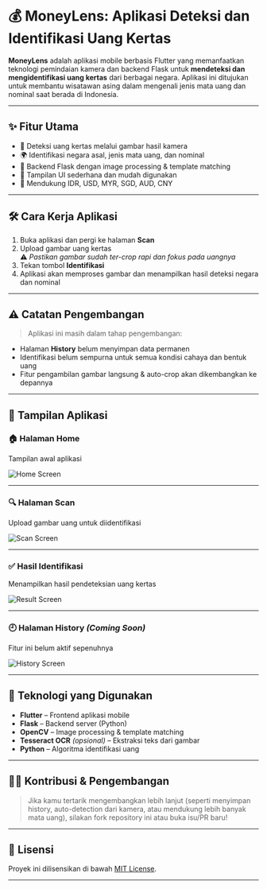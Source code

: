# 💰 MoneyLens: Aplikasi Deteksi dan Identifikasi Uang Kertas

**MoneyLens** adalah aplikasi mobile berbasis Flutter yang memanfaatkan teknologi pemindaian kamera dan backend Flask untuk **mendeteksi dan mengidentifikasi uang kertas** dari berbagai negara. Aplikasi ini ditujukan untuk membantu wisatawan asing dalam mengenali jenis mata uang dan nominal saat berada di Indonesia.

---

## ✨ Fitur Utama

- 📸 Deteksi uang kertas melalui gambar hasil kamera
- 🌍 Identifikasi negara asal, jenis mata uang, dan nominal
- 🤖 Backend Flask dengan image processing & template matching
- 📱 Tampilan UI sederhana dan mudah digunakan
- 💱 Mendukung IDR, USD, MYR, SGD, AUD, CNY

---

## 🛠️ Cara Kerja Aplikasi

1. Buka aplikasi dan pergi ke halaman **Scan**
2. Upload gambar uang kertas  
   ⚠️ *Pastikan gambar sudah ter-crop rapi dan fokus pada uangnya*
3. Tekan tombol **Identifikasi**
4. Aplikasi akan memproses gambar dan menampilkan hasil deteksi negara dan nominal

---

## ⚠️ Catatan Pengembangan

> Aplikasi ini masih dalam tahap pengembangan:
- Halaman **History** belum menyimpan data permanen
- Identifikasi belum sempurna untuk semua kondisi cahaya dan bentuk uang
- Fitur pengambilan gambar langsung & auto-crop akan dikembangkan ke depannya

---

## 📸 Tampilan Aplikasi

### 🏠 Halaman Home
Tampilan awal aplikasi

![Home Screen](assets/screenshots/home.png)

---

### 🔍 Halaman Scan
Upload gambar uang untuk diidentifikasi

![Scan Screen](assets/screenshots/scan.png)

---

### ✅ Hasil Identifikasi
Menampilkan hasil pendeteksian uang kertas

![Result Screen](assets/screenshots/result.png)

---

### 🕘 Halaman History *(Coming Soon)*
Fitur ini belum aktif sepenuhnya

![History Screen](assets/screenshots/history.png)

---

## 🧪 Teknologi yang Digunakan

- **Flutter** – Frontend aplikasi mobile
- **Flask** – Backend server (Python)
- **OpenCV** – Image processing & template matching
- **Tesseract OCR** *(opsional)* – Ekstraksi teks dari gambar
- **Python** – Algoritma identifikasi uang

---

## 👨‍💻 Kontribusi & Pengembangan

> Jika kamu tertarik mengembangkan lebih lanjut (seperti menyimpan history, auto-detection dari kamera, atau mendukung lebih banyak mata uang), silakan fork repository ini atau buka isu/PR baru!

---

## 📄 Lisensi

Proyek ini dilisensikan di bawah [MIT License](LICENSE).

---
